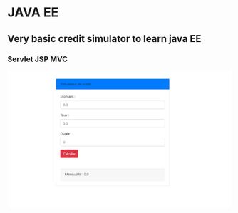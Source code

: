 # JAVA EE
## Very basic credit simulator to learn java EE
### Servlet JSP MVC
![Alt text](image.png)